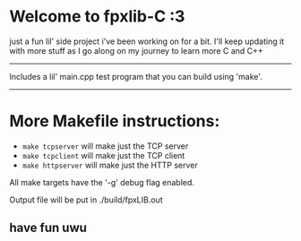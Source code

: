 # Welcome to fpxlib-C :3

just a fun lil' side project i've been working on for a bit.
I'll keep updating it with more stuff as I go along on my journey to learn more C and C++

---

Includes a lil' main.cpp test program that you can build using 'make'.

---

# More Makefile instructions:

- ```make tcpserver``` will make just the TCP server
- ```make tcpclient``` will make just the TCP client
- ```make httpserver``` will make just the HTTP server

All make targets have the '-g' debug flag enabled.

Output file will be put in ./build/fpxLIB.out

## have fun uwu
